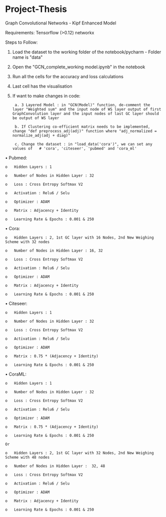 # Project-Thesis

Graph Convolutional Networks - Kipf Enhanced Model
	
Requirements:
	Tensorflow (>0.12)
	networkx

Steps to Follow:

1. Load the dataset to the working folder of the notebook/pycharm - Folder name is "data"

2. Open the "GCN_complete_working model.ipynb" in the notebook

3. Run all the cells for the accuracy and loss calculations

4. Last cell has the visualisation

5. If want to make changes in code:
	
		a. 3 Layered Model : in "GCN(Model)" function, de-comment the layer "Weighted sum" and the input node of WS layer output of first GraphConvolution layer and the input nodes of last GC layer should be output of WS layer

		b. If Clustering co-efficient matrix needs to be implemented, change "def preprocess_adj(adj)" function where "adj_normalized = normalize_adj(adj + diag)"

		c. Change the dataset : in "load_data('cora')", we can set any values of   # 'cora', 'citeseer', 'pubmed' and 'cora_ml'

•	Pubmed: 

	o	Hidden Layers : 1
	
	o	Number of Nodes in Hidden Layer : 32
	
	o	Loss : Cross Entropy Softmax V2
	
	o	Activation : Relu6 / Selu
	
	o	Optimizer : ADAM
	
	o	Matrix : Adjacency + Identity
	
	o	Learning Rate & Epochs : 0.001 & 250

•	Cora:

	o	Hidden Layers : 2, 1st GC layer with 16 Nodes, 2nd New Weighing Scheme with 32 nodes

	o	Number of Nodes in Hidden Layer : 16, 32

	o	Loss : Cross Entropy Softmax V2

	o	Activation : Relu6 / Selu

	o	Optimizer : ADAM

	o	Matrix : Adjacency + Identity

	o	Learning Rate & Epochs : 0.001 & 250


•	Citeseer: 

	o	Hidden Layers : 1
	
	o	Number of Nodes in Hidden Layer : 32
	
	o	Loss : Cross Entropy Softmax V2
	
	o	Activation : Relu6 / Selu
	
	o	Optimizer : ADAM
	
	o	Matrix : 0.75 * (Adjacency + Identity)
	
	o	Learning Rate & Epochs : 0.001 & 250
	
•	CoraML:

	o	Hidden Layers : 1
	
	o	Number of Nodes in Hidden Layer : 32
	
	o	Loss : Cross Entropy Softmax V2
	
	o	Activation : Relu6 / Selu
	
	o	Optimizer : ADAM
	
	o	Matrix : 0.75 * (Adjacency + Identity)
	
	o	Learning Rate & Epochs : 0.001 & 250
	
	Or
	
	o	Hidden Layers : 2, 1st GC layer with 32 Nodes, 2nd New Weighing Scheme with 48 nodes
	
	o	Number of Nodes in Hidden Layer :  32, 48
	
	o	Loss : Cross Entropy Softmax V2
	
	o	Activation : Relu6 / Selu
	
	o	Optimizer : ADAM
	
	o	Matrix : Adjacency + Identity
	
	o	Learning Rate & Epochs : 0.001 & 250
